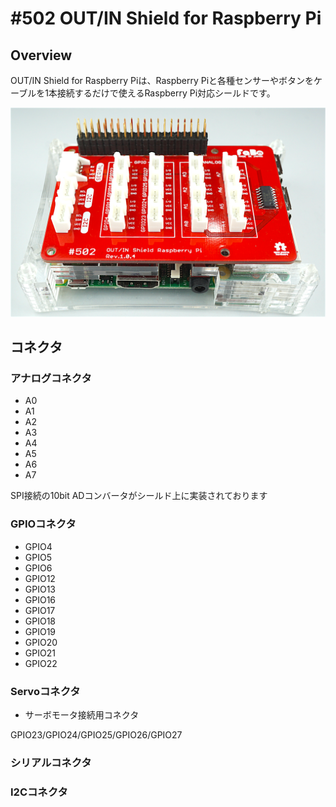 # #502 OUT/IN Shield for Raspberry Pi

## Overview
OUT/IN Shield for Raspberry Piは、Raspberry Piと各種センサーやボタンをケーブルを1本接続するだけで使えるRaspberry Pi対応シールドです。

![](./img/500_outin/product/502_raspberrypi.png)

## コネクタ
### アナログコネクタ
- A0
- A1
- A2
- A3
- A4
- A5
- A6
- A7

SPI接続の10bit ADコンバータがシールド上に実装されております

### GPIOコネクタ
- GPIO4
- GPIO5
- GPIO6
- GPIO12
- GPIO13
- GPIO16
- GPIO17
- GPIO18
- GPIO19
- GPIO20
- GPIO21
- GPIO22

### Servoコネクタ
- サーボモータ接続用コネクタ

GPIO23/GPIO24/GPIO25/GPIO26/GPIO27

### シリアルコネクタ
### I2Cコネクタ

